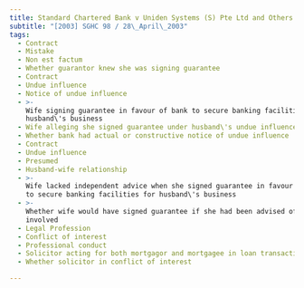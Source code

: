 ```yaml
---
title: Standard Chartered Bank v Uniden Systems (S) Pte Ltd and Others
subtitle: "[2003] SGHC 98 / 28\_April\_2003"
tags:
  - Contract
  - Mistake
  - Non est factum
  - Whether guarantor knew she was signing guarantee
  - Contract
  - Undue influence
  - Notice of undue influence
  - >-
    Wife signing guarantee in favour of bank to secure banking facilities for
    husband\'s business
  - Wife alleging she signed guarantee under husband\'s undue influence
  - Whether bank had actual or constructive notice of undue influence
  - Contract
  - Undue influence
  - Presumed
  - Husband-wife relationship
  - >-
    Wife lacked independent advice when she signed guarantee in favour of bank
    to secure banking facilities for husband\'s business
  - >-
    Whether wife would have signed guarantee if she had been advised of risks
    involved
  - Legal Profession
  - Conflict of interest
  - Professional conduct
  - Solicitor acting for both mortgagor and mortgagee in loan transaction
  - Whether solicitor in conflict of interest

---
```



